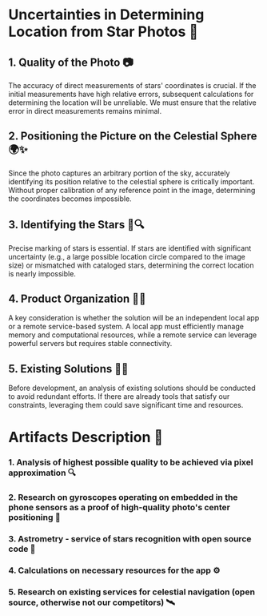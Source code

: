 # Uncertainties in Determining Location from Star Photos 🌌

## 1. Quality of the Photo 📷
The accuracy of direct measurements of stars' coordinates is crucial. If the initial measurements have high relative errors, subsequent calculations for determining the location will be unreliable. We must ensure that the relative error in direct measurements remains minimal.

## 2. Positioning the Picture on the Celestial Sphere 🌍✨
Since the photo captures an arbitrary portion of the sky, accurately identifying its position relative to the celestial sphere is critically important. Without proper calibration of any reference point in the image, determining the coordinates becomes impossible.

## 3. Identifying the Stars 🌟🔍
Precise marking of stars is essential. If stars are identified with significant uncertainty (e.g., a large possible location circle compared to the image size) or mismatched with cataloged stars, determining the correct location is nearly impossible.

## 4. Product Organization 📲💾
A key consideration is whether the solution will be an independent local app or a remote service-based system. A local app must efficiently manage memory and computational resources, while a remote service can leverage powerful servers but requires stable connectivity.

## 5. Existing Solutions 🔄💡
Before development, an analysis of existing solutions should be conducted to avoid redundant efforts. If there are already tools that satisfy our constraints, leveraging them could save significant time and resources.


# Artifacts Description 📜

### 1. Analysis of highest possible quality to be achieved via pixel approximation 🔍
### 2. Research on gyroscopes operating on embedded in the phone sensors as a proof of high-quality photo's center positioning 📱
### 3. Astrometry - service of stars recognition with open source code 🌠
### 4. Calculations on necessary resources for the app ⚙️
### 5. Research on existing services for celestial navigation (open source, otherwise not our competitors) 🛰️